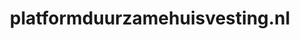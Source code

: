 ---
layout: post
title:  "platformduurzamehuisvesting.nl"
internal_url:  "/dutchgov/platformduurzamehuisvesting.nl.html"
categories: dutchgov
---